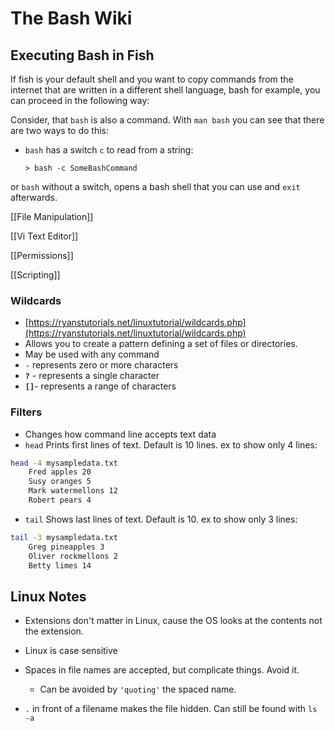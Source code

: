 # The Bash Wiki
## Executing Bash in Fish

If fish is your default shell and you want to copy commands from the internet that are written in a different shell language, bash for example, you can proceed in the following way:

Consider, that `bash` is also a command. With `man bash` you can see that there are two ways to do this:

-   `bash` has a switch `c` to read from a string:
    
    `> bash -c SomeBashCommand`
    

or `bash` without a switch, opens a bash shell that you can use and `exit` afterwards.




[[File Manipulation]]

[[Vi Text Editor]]

[[Permissions]]

[[Scripting]]

### Wildcards

-   [](https://ryanstutorials.net/linuxtutorial/wildcards.php)[https://ryanstutorials.net/linuxtutorial/wildcards.php](https://ryanstutorials.net/linuxtutorial/wildcards.php)
-   Allows you to create a pattern defining a set of files or directories.
-   May be used with any command
-   `-` represents zero or more characters
-   **`?`** - represents a single character
-   **`[]`**- represents a range of characters

### Filters

-   Changes how command line accepts text data
-   `head` Prints first lines of text. Default is 10 lines. ex to show only 4 lines:

```bash
head -4 mysampledata.txt
	Fred apples 20
	Susy oranges 5
	Mark watermellons 12
	Robert pears 4
```

-   `tail` Shows last lines of text. Default is 10. ex to show only 3 lines:

```bash
tail -3 mysampledata.txt
	Greg pineapples 3
	Oliver rockmellons 2
	Betty limes 14
```

## Linux Notes

-   Extensions don't matter in Linux, cause the OS looks at the contents not the extension.
    
-   Linux is case sensitive
    
-   Spaces in file names are accepted, but complicate things. Avoid it.
    
    -   Can be avoided by `'quoting'` the spaced name.
-   `.` in front of a filename makes the file hidden. Can still be found with `ls -a`